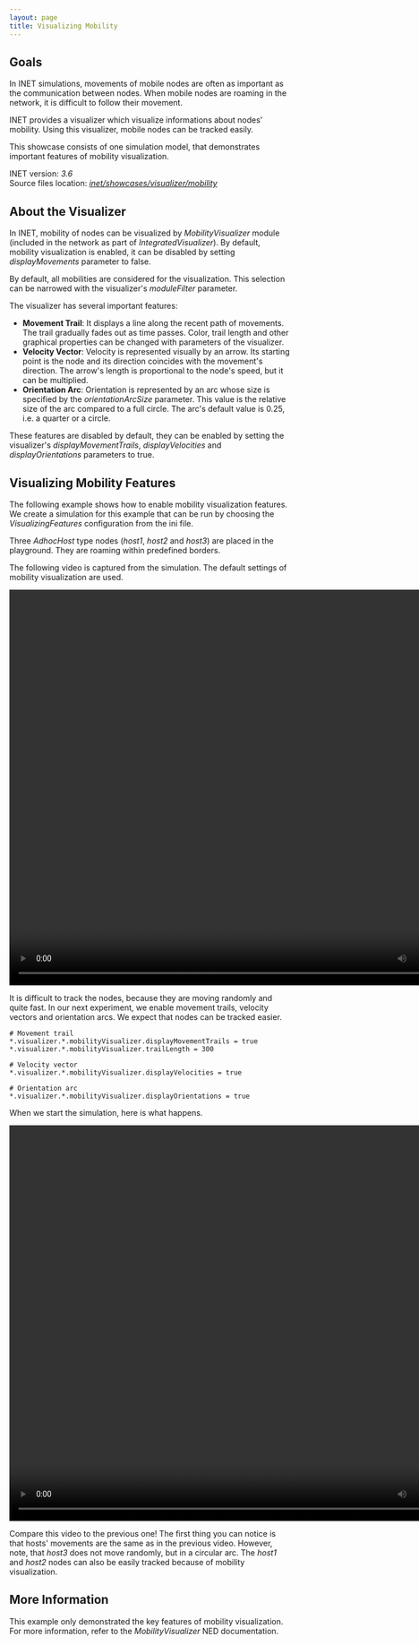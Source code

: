 ```yaml
---
layout: page
title: Visualizing Mobility
---
```


Goals
-----

In INET simulations, movements of mobile nodes are often as important as the communication between nodes. When mobile nodes are roaming in the network, it is difficult to follow their movement.

INET provides a visualizer which visualize informations about nodes' mobility. Using this visualizer, mobile nodes can be tracked easily.

This showcase consists of one simulation model, that demonstrates important features of mobility visualization.

INET version: <var>3.6</var><br>
Source files location: <a href="https://github.com/inet-framework/inet-showcases/tree/master/visualizer/mobility" target="_blank"><var>inet/showcases/visualizer/mobility</var></a>

About the Visualizer
--------------------

In INET, mobility of nodes can be visualized by <var>MobilityVisualizer</var> module (included in the network as part of <var>IntegratedVisualizer</var>). By default, mobility visualization is enabled, it can be disabled by setting <var>displayMovements</var> parameter to false.

By default, all mobilities are considered for the visualization. This selection can be narrowed with the visualizer's <var>moduleFilter</var> parameter.

The visualizer has several important features:

-   **Movement Trail**: It displays a line along the recent path of movements. The trail gradually fades out as time passes. Color, trail length and other graphical properties can be changed with parameters of the visualizer.
-   **Velocity Vector**: Velocity is represented visually by an arrow. Its starting point is the node and its direction coincides with the movement's direction. The arrow's length is proportional to the node's speed, but it can be multiplied.
-   **Orientation Arc**: Orientation is represented by an arc whose size is specified by the <var>orientationArcSize</var> parameter. This value is the relative size of the arc compared to a full circle. The arc's default value is 0.25, i.e. a quarter or a circle.

These features are disabled by default, they can be enabled by setting the visualizer's <var>displayMovementTrails</var>, <var>displayVelocities</var> and <var>displayOrientations</var> parameters to true.

Visualizing Mobility Features
-----------------------------

The following example shows how to enable mobility visualization features. We create a simulation for this example that can be run by choosing the <var>VisualizingFeatures</var> configuration from the ini file.

Three <var>AdhocHost</var> type nodes (<var>host1</var>, <var>host2</var> and <var>host3</var>) are placed in the playground. They are roaming within predefined borders.

The following video is captured from the simulation. The default settings of mobility visualization are used.

<video autoplay loop controls onclick="this.paused ? this.play() : this.pause();" width="822" height="707" src="NoFeatures_v0620.m4v"></video>

It is difficult to track the nodes, because they are moving randomly and quite fast. In our next experiment, we enable movement trails, velocity vectors and orientation arcs. We expect that nodes can be tracked easier.

``` {.snippet}
# Movement trail
*.visualizer.*.mobilityVisualizer.displayMovementTrails = true
*.visualizer.*.mobilityVisualizer.trailLength = 300
        
# Velocity vector
*.visualizer.*.mobilityVisualizer.displayVelocities = true
        
# Orientation arc
*.visualizer.*.mobilityVisualizer.displayOrientations = true
```

When we start the simulation, here is what happens.

<video autoplay loop controls onclick="this.paused ? this.play() : this.pause();" width="822" height="707" src="VisualizingFeatures_v0627.m4v"></video>

Compare this video to the previous one! The first thing you can notice is that hosts' movements are the same as in the previous video. However, note, that <var>host3</var> does not move randomly, but in a circular arc. The <var>host1</var> and <var>host2</var> nodes can also be easily tracked because of mobility visualization.

More Information
----------------

This example only demonstrated the key features of mobility visualization. For more information, refer to the <var>MobilityVisualizer</var> NED documentation.
